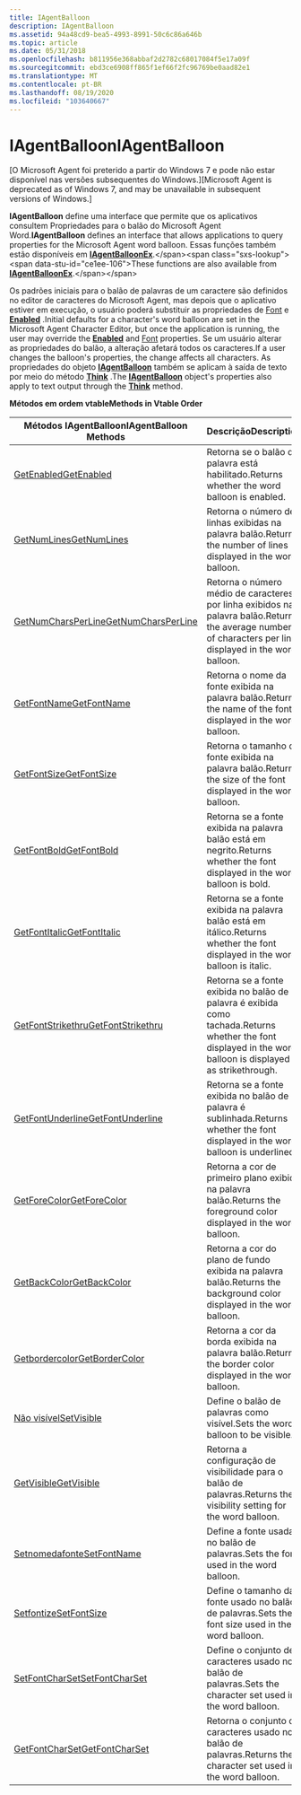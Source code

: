 ```yaml
---
title: IAgentBalloon
description: IAgentBalloon
ms.assetid: 94a48cd9-bea5-4993-8991-50c6c86a646b
ms.topic: article
ms.date: 05/31/2018
ms.openlocfilehash: b811956e368abbaf2d2782c68017084f5e17a09f
ms.sourcegitcommit: ebd3ce6908ff865f1ef66f2fc96769be0aad82e1
ms.translationtype: MT
ms.contentlocale: pt-BR
ms.lasthandoff: 08/19/2020
ms.locfileid: "103640667"
---
```

# <a name="iagentballoon"></a><span data-ttu-id="ce1ee-103">IAgentBalloon</span><span class="sxs-lookup"><span data-stu-id="ce1ee-103">IAgentBalloon</span></span>

<span data-ttu-id="ce1ee-104">\[O Microsoft Agent foi preterido a partir do Windows 7 e pode não estar disponível nas versões subsequentes do Windows.\]</span><span class="sxs-lookup"><span data-stu-id="ce1ee-104">\[Microsoft Agent is deprecated as of Windows 7, and may be unavailable in subsequent versions of Windows.\]</span></span>

<span data-ttu-id="ce1ee-105">**IAgentBalloon** define uma interface que permite que os aplicativos consultem Propriedades para o balão do Microsoft Agent Word.</span><span class="sxs-lookup"><span data-stu-id="ce1ee-105">**IAgentBalloon** defines an interface that allows applications to query properties for the Microsoft Agent word balloon.</span></span> <span data-ttu-id="ce1ee-106">Essas funções também estão disponíveis em [**IAgentBalloonEx**](https://www.bing.com/search?q=**IAgentBalloonEx**).</span><span class="sxs-lookup"><span data-stu-id="ce1ee-106">These functions are also available from [**IAgentBalloonEx**](https://www.bing.com/search?q=**IAgentBalloonEx**).</span></span>

<span data-ttu-id="ce1ee-107">Os padrões iniciais para o balão de palavras de um caractere são definidos no editor de caracteres do Microsoft Agent, mas depois que o aplicativo estiver em execução, o usuário poderá substituir as propriedades de [Font](fontname-property.md) e [**Enabled**](enabled-property.md) .</span><span class="sxs-lookup"><span data-stu-id="ce1ee-107">Initial defaults for a character's word balloon are set in the Microsoft Agent Character Editor, but once the application is running, the user may override the [**Enabled**](enabled-property.md) and [Font](fontname-property.md) properties.</span></span> <span data-ttu-id="ce1ee-108">Se um usuário alterar as propriedades do balão, a alteração afetará todos os caracteres.</span><span class="sxs-lookup"><span data-stu-id="ce1ee-108">If a user changes the balloon's properties, the change affects all characters.</span></span> <span data-ttu-id="ce1ee-109">As propriedades do objeto [**IAgentBalloon**](/windows/desktop/lwef/iagentballoon) também se aplicam à saída de texto por meio do método [**Think**](think-method.md) .</span><span class="sxs-lookup"><span data-stu-id="ce1ee-109">The [**IAgentBalloon**](/windows/desktop/lwef/iagentballoon) object's properties also apply to text output through the [**Think**](think-method.md) method.</span></span>

<span data-ttu-id="ce1ee-110">**Métodos em ordem vtable**</span><span class="sxs-lookup"><span data-stu-id="ce1ee-110">**Methods in Vtable Order**</span></span>



| <span data-ttu-id="ce1ee-111">Métodos IAgentBalloon</span><span class="sxs-lookup"><span data-stu-id="ce1ee-111">IAgentBalloon Methods</span></span>                                       | <span data-ttu-id="ce1ee-112">Descrição</span><span class="sxs-lookup"><span data-stu-id="ce1ee-112">Description</span></span>                                                                           |
|-------------------------------------------------------------|---------------------------------------------------------------------------------------|
| [<span data-ttu-id="ce1ee-113">GetEnabled</span><span class="sxs-lookup"><span data-stu-id="ce1ee-113">GetEnabled</span></span>](iagentballoon--getenabled.md)                 | <span data-ttu-id="ce1ee-114">Retorna se o balão de palavra está habilitado.</span><span class="sxs-lookup"><span data-stu-id="ce1ee-114">Returns whether the word balloon is enabled.</span></span>                                          |
| [<span data-ttu-id="ce1ee-115">GetNumLines</span><span class="sxs-lookup"><span data-stu-id="ce1ee-115">GetNumLines</span></span>](iagentballoon--getnumlines.md)               | <span data-ttu-id="ce1ee-116">Retorna o número de linhas exibidas na palavra balão.</span><span class="sxs-lookup"><span data-stu-id="ce1ee-116">Returns the number of lines displayed in the word balloon.</span></span>                            |
| [<span data-ttu-id="ce1ee-117">GetNumCharsPerLine</span><span class="sxs-lookup"><span data-stu-id="ce1ee-117">GetNumCharsPerLine</span></span>](iagentballoon--getnumcharsperline.md) | <span data-ttu-id="ce1ee-118">Retorna o número médio de caracteres por linha exibidos na palavra balão.</span><span class="sxs-lookup"><span data-stu-id="ce1ee-118">Returns the average number of characters per line displayed in the word balloon.</span></span>      |
| [<span data-ttu-id="ce1ee-119">GetFontName</span><span class="sxs-lookup"><span data-stu-id="ce1ee-119">GetFontName</span></span>](iagentballoon--getfontname.md)               | <span data-ttu-id="ce1ee-120">Retorna o nome da fonte exibida na palavra balão.</span><span class="sxs-lookup"><span data-stu-id="ce1ee-120">Returns the name of the font displayed in the word balloon.</span></span>                           |
| [<span data-ttu-id="ce1ee-121">GetFontSize</span><span class="sxs-lookup"><span data-stu-id="ce1ee-121">GetFontSize</span></span>](iagentballoon--getfontsize.md)               | <span data-ttu-id="ce1ee-122">Retorna o tamanho da fonte exibida na palavra balão.</span><span class="sxs-lookup"><span data-stu-id="ce1ee-122">Returns the size of the font displayed in the word balloon.</span></span>                           |
| [<span data-ttu-id="ce1ee-123">GetFontBold</span><span class="sxs-lookup"><span data-stu-id="ce1ee-123">GetFontBold</span></span>](iagentballoon--getfontbold.md)               | <span data-ttu-id="ce1ee-124">Retorna se a fonte exibida na palavra balão está em negrito.</span><span class="sxs-lookup"><span data-stu-id="ce1ee-124">Returns whether the font displayed in the word balloon is bold.</span></span>                       |
| [<span data-ttu-id="ce1ee-125">GetFontItalic</span><span class="sxs-lookup"><span data-stu-id="ce1ee-125">GetFontItalic</span></span>](iagentballoon--getfontitalic.md)           | <span data-ttu-id="ce1ee-126">Retorna se a fonte exibida na palavra balão está em itálico.</span><span class="sxs-lookup"><span data-stu-id="ce1ee-126">Returns whether the font displayed in the word balloon is italic.</span></span>                     |
| [<span data-ttu-id="ce1ee-127">GetFontStrikethru</span><span class="sxs-lookup"><span data-stu-id="ce1ee-127">GetFontStrikethru</span></span>](iagentballoon--getfontstrikethru.md)   | <span data-ttu-id="ce1ee-128">Retorna se a fonte exibida no balão de palavra é exibida como tachada.</span><span class="sxs-lookup"><span data-stu-id="ce1ee-128">Returns whether the font displayed in the word balloon is displayed as strikethrough.</span></span> |
| [<span data-ttu-id="ce1ee-129">GetFontUnderline</span><span class="sxs-lookup"><span data-stu-id="ce1ee-129">GetFontUnderline</span></span>](iagentballoon--getfontunderline.md)     | <span data-ttu-id="ce1ee-130">Retorna se a fonte exibida no balão de palavra é sublinhada.</span><span class="sxs-lookup"><span data-stu-id="ce1ee-130">Returns whether the font displayed in the word balloon is underlined.</span></span>                 |
| [<span data-ttu-id="ce1ee-131">GetForeColor</span><span class="sxs-lookup"><span data-stu-id="ce1ee-131">GetForeColor</span></span>](iagentballoon--getforecolor.md)             | <span data-ttu-id="ce1ee-132">Retorna a cor de primeiro plano exibida na palavra balão.</span><span class="sxs-lookup"><span data-stu-id="ce1ee-132">Returns the foreground color displayed in the word balloon.</span></span>                           |
| [<span data-ttu-id="ce1ee-133">GetBackColor</span><span class="sxs-lookup"><span data-stu-id="ce1ee-133">GetBackColor</span></span>](iagentballoon--getbackcolor.md)             | <span data-ttu-id="ce1ee-134">Retorna a cor do plano de fundo exibida na palavra balão.</span><span class="sxs-lookup"><span data-stu-id="ce1ee-134">Returns the background color displayed in the word balloon.</span></span>                           |
| [<span data-ttu-id="ce1ee-135">Getbordercolor</span><span class="sxs-lookup"><span data-stu-id="ce1ee-135">GetBorderColor</span></span>](iagentballoon--getbordercolor.md)         | <span data-ttu-id="ce1ee-136">Retorna a cor da borda exibida na palavra balão.</span><span class="sxs-lookup"><span data-stu-id="ce1ee-136">Returns the border color displayed in the word balloon.</span></span>                               |
| [<span data-ttu-id="ce1ee-137">Não visível</span><span class="sxs-lookup"><span data-stu-id="ce1ee-137">SetVisible</span></span>](iagentballoon--setvisible.md)                 | <span data-ttu-id="ce1ee-138">Define o balão de palavras como visível.</span><span class="sxs-lookup"><span data-stu-id="ce1ee-138">Sets the word balloon to be visible.</span></span>                                                  |
| [<span data-ttu-id="ce1ee-139">GetVisible</span><span class="sxs-lookup"><span data-stu-id="ce1ee-139">GetVisible</span></span>](iagentballoon--getvisible.md)                 | <span data-ttu-id="ce1ee-140">Retorna a configuração de visibilidade para o balão de palavras.</span><span class="sxs-lookup"><span data-stu-id="ce1ee-140">Returns the visibility setting for the word balloon.</span></span>                                  |
| [<span data-ttu-id="ce1ee-141">Setnomedafonte</span><span class="sxs-lookup"><span data-stu-id="ce1ee-141">SetFontName</span></span>](iagentballoon--setfontname.md)               | <span data-ttu-id="ce1ee-142">Define a fonte usada no balão de palavras.</span><span class="sxs-lookup"><span data-stu-id="ce1ee-142">Sets the font used in the word balloon.</span></span>                                               |
| [<span data-ttu-id="ce1ee-143">Setfontize</span><span class="sxs-lookup"><span data-stu-id="ce1ee-143">SetFontSize</span></span>](iagentballoon--setfontsize.md)               | <span data-ttu-id="ce1ee-144">Define o tamanho da fonte usado no balão de palavras.</span><span class="sxs-lookup"><span data-stu-id="ce1ee-144">Sets the font size used in the word balloon.</span></span>                                          |
| [<span data-ttu-id="ce1ee-145">SetFontCharSet</span><span class="sxs-lookup"><span data-stu-id="ce1ee-145">SetFontCharSet</span></span>](iagentballoon--setfontcharset.md)         | <span data-ttu-id="ce1ee-146">Define o conjunto de caracteres usado no balão de palavras.</span><span class="sxs-lookup"><span data-stu-id="ce1ee-146">Sets the character set used in the word balloon.</span></span>                                      |
| [<span data-ttu-id="ce1ee-147">GetFontCharSet</span><span class="sxs-lookup"><span data-stu-id="ce1ee-147">GetFontCharSet</span></span>](iagentballoon--getfontcharset.md)         | <span data-ttu-id="ce1ee-148">Retorna o conjunto de caracteres usado no balão de palavras.</span><span class="sxs-lookup"><span data-stu-id="ce1ee-148">Returns the character set used in the word balloon.</span></span>                                   |



 

 

 